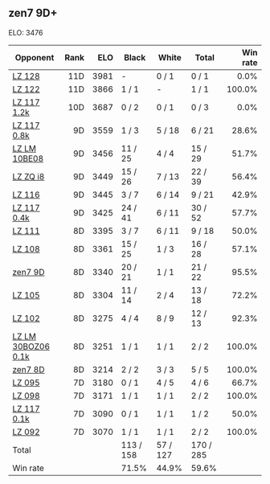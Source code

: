 ## zen7 9D+ ##

ELO: 3476

Opponent | Rank | ELO | Black | White | Total | Win rate
---------|-----:|----:|-------|-------|-------|-------:
[LZ 128](LZ%20128.md) | 11D | 3981 | - | 0 / 1 | 0 / 1 | 0.0%
[LZ 122](LZ%20122.md) | 11D | 3866 | 1 / 1 | - | 1 / 1 | 100.0%
[LZ 117 1.2k](LZ%20117%201.2k.md) | 10D | 3687 | 0 / 2 | 0 / 1 | 0 / 3 | 0.0%
[LZ 117 0.8k](LZ%20117%200.8k.md) | 9D | 3559 | 1 / 3 | 5 / 18 | 6 / 21 | 28.6%
[LZ LM 10BE08](LZ%20LM%2010BE08.md) | 9D | 3456 | 11 / 25 | 4 / 4 | 15 / 29 | 51.7%
[LZ ZQ i8](LZ%20ZQ%20i8.md) | 9D | 3449 | 15 / 26 | 7 / 13 | 22 / 39 | 56.4%
[LZ 116](LZ%20116.md) | 9D | 3445 | 3 / 7 | 6 / 14 | 9 / 21 | 42.9%
[LZ 117 0.4k](LZ%20117%200.4k.md) | 9D | 3425 | 24 / 41 | 6 / 11 | 30 / 52 | 57.7%
[LZ 111](LZ%20111.md) | 8D | 3395 | 3 / 7 | 6 / 11 | 9 / 18 | 50.0%
[LZ 108](LZ%20108.md) | 8D | 3361 | 15 / 25 | 1 / 3 | 16 / 28 | 57.1%
[zen7 9D](zen7%209D.md) | 8D | 3340 | 20 / 21 | 1 / 1 | 21 / 22 | 95.5%
[LZ 105](LZ%20105.md) | 8D | 3304 | 11 / 14 | 2 / 4 | 13 / 18 | 72.2%
[LZ 102](LZ%20102.md) | 8D | 3275 | 4 / 4 | 8 / 9 | 12 / 13 | 92.3%
[LZ LM 30BOZ06 0.1k](LZ%20LM%2030BOZ06%200.1k.md) | 8D | 3251 | 1 / 1 | 1 / 1 | 2 / 2 | 100.0%
[zen7 8D](zen7%208D.md) | 8D | 3214 | 2 / 2 | 3 / 3 | 5 / 5 | 100.0%
[LZ 095](LZ%20095.md) | 7D | 3180 | 0 / 1 | 4 / 5 | 4 / 6 | 66.7%
[LZ 098](LZ%20098.md) | 7D | 3171 | 1 / 1 | 1 / 1 | 2 / 2 | 100.0%
[LZ 117 0.1k](LZ%20117%200.1k.md) | 7D | 3090 | 0 / 1 | 1 / 1 | 1 / 2 | 50.0%
[LZ 092](LZ%20092.md) | 7D | 3070 | 1 / 1 | 1 / 1 | 2 / 2 | 100.0%
Total | | | 113 / 158 | 57 / 127 | 170 / 285 | 
Win rate| | | 71.5% | 44.9% | 59.6% | 
